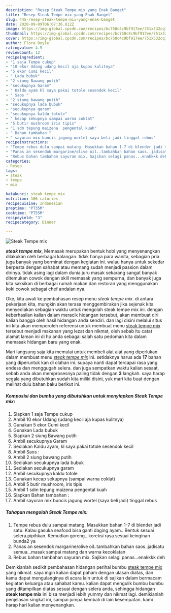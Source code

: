 ```yaml
---
description: "Resep Steak Tempe mix yang Enak Banget"
title: "Resep Steak Tempe mix yang Enak Banget"
slug: 445-resep-steak-tempe-mix-yang-enak-banget
date: 2020-09-09T06:07:36.812Z
image: https://img-global.cpcdn.com/recipes/bc758c4c9bf917ee/751x532cq70/steak-tempe-mix-foto-resep-utama.jpg
thumbnail: https://img-global.cpcdn.com/recipes/bc758c4c9bf917ee/751x532cq70/steak-tempe-mix-foto-resep-utama.jpg
cover: https://img-global.cpcdn.com/recipes/bc758c4c9bf917ee/751x532cq70/steak-tempe-mix-foto-resep-utama.jpg
author: Flora Doyle
ratingvalue: 4.5
reviewcount: 12
recipeingredient:
- "1 saja Tempe cukup"
- "10 ekor Udang udang kecil aja kupas kulitnya"
- "5 ekor Cumi kecil"
- " Lada bubuk"
- "2 siung Bawang putih"
- "secukupnya Garam"
- " Kaldu ayam kl saya pakai totole sesendok kecil"
- " Saos "
- "2 siung bawang putih"
- "secukupnya lada bubuk"
- "secukupnya garam"
- "secukupnya kaldu totole"
- " kecap sekupnya sampai warna coklat"
- "5 butir mushroom iris tipis"
- "1 sdm tepung maizena  pengental kuah"
- " Bahan tambahan "
- " sayuran mix buncis jagung wortel saya beli jadi tinggal rebus"
recipeinstructions:
- "Tempe rebus dulu sampai matang. Masukkan bahan 1-7 di blender jadi satu. Kalau gasuka seafood bisa ganti daging ayam.. Bentuk sesuai selera.pipihkan. Kemudian goreng...koreksi rasa sesuai keinginan bunda2 ya"
- "Panas an sesendok margarine/olive oil..tambahkan bahan saos..jadisatu semua...masak sampai matang dan warna kecoklatan"
- "Rebus bahan tambahan sayuran mix. Sajikan selagi panas...enakkkk deh"
categories:
- Resep
tags:
- steak
- tempe
- mix

katakunci: steak tempe mix 
nutrition: 106 calories
recipecuisine: Indonesian
preptime: "PT35M"
cooktime: "PT55M"
recipeyield: "3"
recipecategory: Dinner

---
```



![Steak Tempe mix](https://img-global.cpcdn.com/recipes/bc758c4c9bf917ee/751x532cq70/steak-tempe-mix-foto-resep-utama.jpg)

<b><i>steak tempe mix</i></b>, Memasak merupakan bentuk hobi yang menyenangkan dilakukan oleh berbagai kalangan. tidak hanya para wanita, sebagian pria juga banyak yang berminat dengan kegiatan ini. walau hanya untuk sekedar berpesta dengan sahabat atau memang sudah menjadi passion dalam dirinya. tidak asing lagi dalam dunia juru masak sekarang sangat banyak ditemukan cowok dengan skill memasak yang sempurna, dan banyak juga kita saksikan di berbagai rumah makan dan restoran yang menggunakan koki cowok sebagai chef andalan nya.



Oke, kita awali ke pembahasan resep menu <i>steak tempe mix</i>. di antara pekerjaan kita, mungkin akan terasa menggembirakan jika sejenak kita menyediakan sebagian waktu untuk mengolah steak tempe mix ini. dengan keberhasilan kalian dalam meracik hidangan tersebut, akan membuat diri kalian bangga oleh hasil hidangan anda sendiri. dan lagi disini melalui situs ini kita akan memperoleh referensi untuk membuat menu <u>steak tempe mix</u> tersebut menjadi makanan yang lezat dan nikmat, oleh sebab itu catat alamat laman ini di hp anda sebagai salah satu pedoman kita dalam memasak hidangan baru yang enak.


Mari langsung saja kita memulai untuk membeli alat alat yang diperlukan dalam membuat menu <u><i>steak tempe mix</i></u> ini. setidaknya harus ada <b>17</b> bahan yang diperuntuk kan di olahan ini. supaya nanti dapat tercapai rasa yang endess dan menggugah selera. dan juga sempatkan waktu kalian sesaat, sebab anda akan memprosesnya paling tidak dengan <b>3</b> langkah. saya harap segala yang dibutuhkan sudah kita miliki disini, yuk mari kita buat dengan melihat dulu bahan baku berikut ini.

<!--inarticleads1-->

##### Komposisi dan bumbu yang dibutuhkan untuk menyiapkan Steak Tempe mix:

1. Siapkan 1 saja Tempe cukup
1. Ambil 10 ekor Udang (udang kecil aja kupas kulitnya)
1. Gunakan 5 ekor Cumi kecil
1. Gunakan  Lada bubuk
1. Siapkan 2 siung Bawang putih
1. Ambil secukupnya Garam
1. Sediakan  Kaldu ayam, kl saya pakai totole sesendok kecil
1. Ambil  Saos :
1. Ambil 2 siung bawang putih
1. Sediakan secukupnya lada bubuk
1. Sediakan secukupnya garam
1. Ambil secukupnya kaldu totole
1. Gunakan  kecap sekupnya (sampai warna coklat)
1. Ambil 5 butir mushroom, iris tipis
1. Ambil 1 sdm tepung maizena  pengental kuah
1. Siapkan  Bahan tambahan :
1. Ambil  sayuran mix buncis jagung wortel (saya beli jadi) tinggal rebus




<!--inarticleads2-->

##### Tahapan mengolah Steak Tempe mix:

1. Tempe rebus dulu sampai matang. Masukkan bahan 1-7 di blender jadi satu. Kalau gasuka seafood bisa ganti daging ayam.. Bentuk sesuai selera.pipihkan. Kemudian goreng...koreksi rasa sesuai keinginan bunda2 ya
1. Panas an sesendok margarine/olive oil..tambahkan bahan saos..jadisatu semua...masak sampai matang dan warna kecoklatan
1. Rebus bahan tambahan sayuran mix. Sajikan selagi panas...enakkkk deh




Demikianlah sedikit pembahasan hidangan perihal bumbu <u>steak tempe mix</u> yang nikmat. saya ingin kalian dapat paham dengan ulasan diatas, dan kamu dapat mengulanginya di acara lain untuk di sajikan dalam bermacam kegiatan keluarga atau sahabat kamu. kalian dapat mengulik bumbu bumbu yang ditampilkan diatas sesuai dengan selera anda, sehingga hidangan <b>steak tempe mix</b> ini bisa menjadi lebih yummy dan nikmat lagi. demikianlah penjelasan singkat ini, sampai jumpa kembali di lain kesempatan. kami harap hari kalian menyenangkan.
